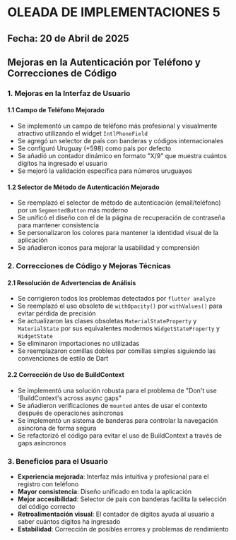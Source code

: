 # OLEADA DE IMPLEMENTACIONES 5

## Fecha: 20 de Abril de 2025

## Mejoras en la Autenticación por Teléfono y Correcciones de Código

### 1. Mejoras en la Interfaz de Usuario

#### 1.1 Campo de Teléfono Mejorado
- Se implementó un campo de teléfono más profesional y visualmente atractivo utilizando el widget `IntlPhoneField`
- Se agregó un selector de país con banderas y códigos internacionales
- Se configuró Uruguay (+598) como país por defecto
- Se añadió un contador dinámico en formato "X/9" que muestra cuántos dígitos ha ingresado el usuario
- Se mejoró la validación específica para números uruguayos

#### 1.2 Selector de Método de Autenticación Mejorado
- Se reemplazó el selector de método de autenticación (email/teléfono) por un `SegmentedButton` más moderno
- Se unificó el diseño con el de la página de recuperación de contraseña para mantener consistencia
- Se personalizaron los colores para mantener la identidad visual de la aplicación
- Se añadieron iconos para mejorar la usabilidad y comprensión

### 2. Correcciones de Código y Mejoras Técnicas

#### 2.1 Resolución de Advertencias de Análisis
- Se corrigieron todos los problemas detectados por `flutter analyze`
- Se reemplazó el uso obsoleto de `withOpacity()` por `withValues()` para evitar pérdida de precisión
- Se actualizaron las clases obsoletas `MaterialStateProperty` y `MaterialState` por sus equivalentes modernos `WidgetStateProperty` y `WidgetState`
- Se eliminaron importaciones no utilizadas
- Se reemplazaron comillas dobles por comillas simples siguiendo las convenciones de estilo de Dart

#### 2.2 Corrección de Uso de BuildContext
- Se implementó una solución robusta para el problema de "Don't use 'BuildContext's across async gaps"
- Se añadieron verificaciones de `mounted` antes de usar el contexto después de operaciones asíncronas
- Se implementó un sistema de banderas para controlar la navegación asíncrona de forma segura
- Se refactorizó el código para evitar el uso de BuildContext a través de gaps asíncronos

### 3. Beneficios para el Usuario

- **Experiencia mejorada**: Interfaz más intuitiva y profesional para el registro con teléfono
- **Mayor consistencia**: Diseño unificado en toda la aplicación
- **Mejor accesibilidad**: Selector de país con banderas facilita la selección del código correcto
- **Retroalimentación visual**: El contador de dígitos ayuda al usuario a saber cuántos dígitos ha ingresado
- **Estabilidad**: Corrección de posibles errores y problemas de rendimiento
